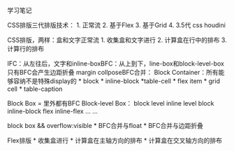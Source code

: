 学习笔记

CSS排版三代排版技术：
	1. 正常流
	2. 基于Flex
	3. 基于Grid
	4. 3.5代 css houdini

CSS排版，两样：盒和文字正常流
	1. 收集盒和文字进行
	2. 计算盒在行中的排布
	3. 计算行的排布

IFC：从左往后，文字和inline-boxBFC：从上到下，line-box和block-level-box只有BFC会产生边距折叠 margin collposeBFC合并：
Block Container：所有能够容纳不是特殊display的
	* block
	* inline-block
	*table-cell
	* flex item
	* grid cell
	* table-caption


Block Box = 里外都有BFC
Block-level Box：
block level      inline level
   block         inline-block
   flex          inline-flex
   ...           ...

block box && overflow:visible
	* BFC合并与float
	* BFC合并与边距折叠



Flex排版
	* 收集盒进行
	* 计算盒在主轴方向的排布
	* 计算盒在交叉轴方向的排布


